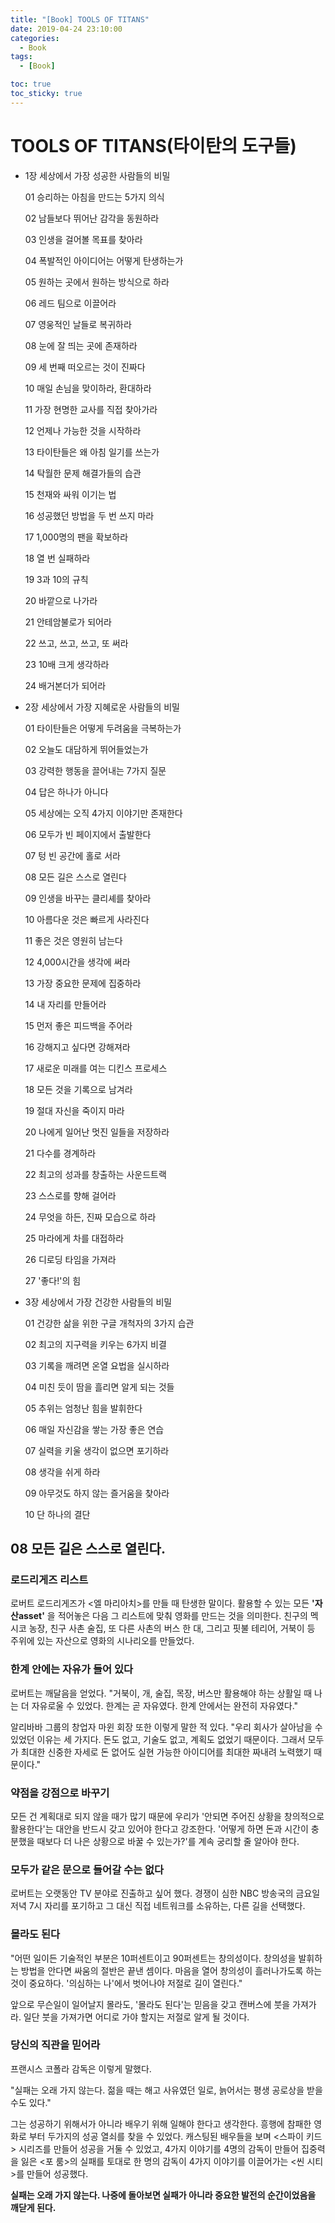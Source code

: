 ```yaml
---
title: "[Book] TOOLS OF TITANS"
date: 2019-04-24 23:10:00
categories:
  - Book
tags:
  - [Book]

toc: true
toc_sticky: true
---
```


# TOOLS OF TITANS(타이탄의 도구들)

- 1장 세상에서 가장 성공한 사람들의 비밀

  01 승리하는 아침을 만드는 5가지 의식

  02 남들보다 뛰어난 감각을 동원하라

  03 인생을 걸어볼 목표를 찾아라

  04 폭발적인 아이디어는 어떻게 탄생하는가

  05 원하는 곳에서 원하는 방식으로 하라

  06 레드 팀으로 이끌어라

  07 영웅적인 날들로 복귀하라

  08 눈에 잘 띄는 곳에 존재하라

  09 세 번째 떠오르는 것이 진짜다

  10 매일 손님을 맞이하라, 환대하라

  11 가장 현명한 교사를 직접 찾아가라

  12 언제나 가능한 것을 시작하라

  13 타이탄들은 왜 아침 일기를 쓰는가

  14 탁월한 문제 해결가들의 습관

  15 천재와 싸워 이기는 법

  16 성공했던 방법을 두 번 쓰지 마라

  17 1,000명의 팬을 확보하라

  18 열 번 실패하라

  19 3과 10의 규칙

  20 바깥으로 나가라

  21 안테암불로가 되어라

  22 쓰고, 쓰고, 쓰고, 또 써라

  23 10배 크게 생각하라

  24 배거본더가 되어라

- 2장 세상에서 가장 지혜로운 사람들의 비밀

  01 타이탄들은 어떻게 두려움을 극복하는가

  02 오늘도 대담하게 뛰어들었는가

  03 강력한 행동을 끌어내는 7가지 질문

  04 답은 하나가 아니다

  05 세상에는 오직 4가지 이야기만 존재한다

  06 모두가 빈 페이지에서 출발한다

  07 텅 빈 공간에 홀로 서라

  08 모든 길은 스스로 열린다

  09 인생을 바꾸는 클리셰를 찾아라

  10 아름다운 것은 빠르게 사라진다

  11 좋은 것은 영원히 남는다

  12 4,000시간을 생각에 써라

  13 가장 중요한 문제에 집중하라

  14 내 자리를 만들어라

  15 먼저 좋은 피드백을 주어라

  16 강해지고 싶다면 강해져라

  17 새로운 미래를 여는 디킨스 프로세스

  18 모든 것을 기록으로 남겨라

  19 절대 자신을 죽이지 마라

  20 나에게 일어난 멋진 일들을 저장하라

  21 다수를 경계하라

  22 최고의 성과를 창출하는 사운드트랙

  23 스스로를 향해 걸어라

  24 무엇을 하든, 진짜 모습으로 하라

  25 마라에게 차를 대접하라

  26 디로딩 타임을 가져라

  27 '좋다!'의 힘

- 3장 세상에서 가장 건강한 사람들의 비밀

  01 건강한 삶을 위한 구글 개척자의 3가지 습관

  02 최고의 지구력을 키우는 6가지 비결

  03 기록을 깨려면 온열 요법을 실시하라

  04 미친 듯이 땀을 흘리면 알게 되는 것들

  05 추위는 엄청난 힘을 발휘한다

  06 매일 자신감을 쌓는 가장 좋은 연습

  07 실력을 키울 생각이 없으면 포기하라

  08 생각을 쉬게 하라

  09 아무것도 하지 않는 즐거움을 찾아라

  10 단 하나의 결단

## 08 모든 길은 스스로 열린다.

### 로드리게즈 리스트

로버트 로드리게즈가 <엘 마리아치>를 만들 때 탄생한 말이다. 활용할 수 있는 모든 **'자산asset'** 을 적어놓은 다음 그 리스트에 맞춰 영화를 만드는 것을 의미한다. 친구의 멕시코 농장, 친구 사촌 술집, 또 다른 사촌의 버스 한 대, 그리고 핏불 테리어, 거북이 등 주위에 있는 자산으로 영화의 시나리오를 만들었다.

### 한계 안에는 자유가 들어 있다

로버트는 깨달음을 얻었다. "거북이, 개, 술집, 목장, 버스만 활용해야 하는 상활일 때 나는 더 자유로울 수 있었다. 한계는 곧 자유였다. 한계 안에서는 완전히 자유였다."

알리바바 그룹의 창업자 마윈 회장 또한 이렇게 말한 적 있다. "우리 회사가 살아남을 수 있었던 이유는 세 가지다. 돈도 없고, 기술도 없고, 계획도 없었기 때문이다. 그래서 모두가 최대한 신중한 자세로 돈 없어도 실현 가능한 아이디어를 최대한 짜내려 노력했기 때문이다."

### 약점을 강점으로 바꾸기

모든 건 계획대로 되지 않을 때가 많기 때문에 우리가 '안되면 주어진 상황을 창의적으로 활용한다'는 대안을 반드시 갖고 있어야 한다고 강조한다. '어떻게 하면 돈과 시간이 충분했을 때보다 더 나은 상황으로 바꿀 수 있는가?'를 계속 궁리할 줄 알아야 한다.

### 모두가 같은 문으로 들어갈 수는 없다

로버트는 오랫동안 TV 분야로 진출하고 싶어 했다. 경쟁이 심한 NBC 방송국의 금요일 저녁 7시 자리를 포기하고 그 대신 직접 네트워크를 소유하는, 다른 길을 선택했다.

### 몰라도 된다

"어떤 일이든 기술적인 부분은 10퍼센트이고 90퍼센트는 창의성이다. 창의성을 발휘하는 방법을 안다면 싸움의 절반은 끝낸 셈이다. 마음을 열어 창의성이 흘러나가도록 하는 것이 중요하다. '의심하는 나'에서 벗어나야 저절로 길이 열린다."

앞으로 무슨일이 일어날지 몰라도, '몰라도 된다'는 믿음을 갖고 캔버스에 붓을 가져가라. 일단 붓을 가져가면 어디로 가야 할지는 저절로 알게 될 것이다.

### 당신의 직관을 믿어라

프랜시스 코폴라 감독은 이렇게 말했다.

"실패는 오래 가지 않는다. 젊을 때는 해고 사유였던 일로, 늙어서는 평생 공로상을 받을 수도 있다."

그는 성공하기 위해서가 아니라 배우기 위해 일해야 한다고 생각한다. 흥행에 참패한 영화로 부터 두가지의 성공 열쇠를 찾을 수 있었다. 캐스팅된 배우들을 보며 <스파이 키드> 시리즈를 만들어 성공을 거둘 수 있었고, 4가지 이야기를 4명의 감독이 만들어 집중력을 잃은 <포 룸>의 실패를 토대로 한 명의 감독이 4가지 이야기를 이끌어가는 <씬 시티>를 만들어 성공했다.

**실패는 오래 가지 않는다. 나중에 돌아보면 실패가 아니라 중요한 발전의 순간이었음을 깨닫게 된다.**
